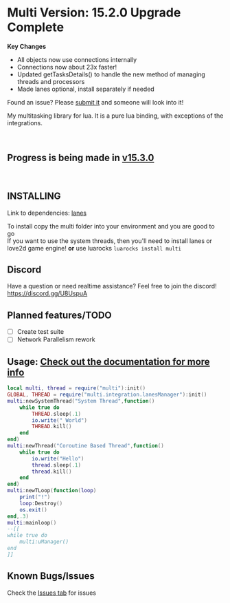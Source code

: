 # Multi Version: 15.2.0 Upgrade Complete
**Key Changes**
- All objects now use connections internally
- Connections now about 23x faster! 
- Updated getTasksDetails() to handle the new method of managing threads and processors
- Made lanes optional, install separately if needed

Found an issue? Please [submit it](https://github.com/rayaman/multi/issues) and someone will look into it!

My multitasking library for lua. It is a pure lua binding, with exceptions of the integrations.

</br>

Progress is being made in [v15.3.0](https://github.com/rayaman/multi/tree/v15.3.0)
---

</br>

INSTALLING
----------
Link to dependencies:
[lanes](https://github.com/LuaLanes/lanes)

To install copy the multi folder into your environment and you are good to go</br>
If you want to use the system threads, then you'll need to install lanes or love2d game engine!
**or** use luarocks `luarocks install multi`

Discord
-------
Have a question or need realtime assistance? Feel free to join the discord!</br>
https://discord.gg/U8UspuA

Planned features/TODO
---------------------
- [ ] Create test suite
- [ ] Network Parallelism rework

Usage: [Check out the documentation for more info](https://github.com/rayaman/multi/blob/master/Documentation.md)
-----

```lua
local multi, thread = require("multi"):init()
GLOBAL, THREAD = require("multi.integration.lanesManager"):init()
multi:newSystemThread("System Thread",function()
	while true do
		THREAD.sleep(.1)
		io.write(" World")
		THREAD.kill()
	end
end)
multi:newThread("Coroutine Based Thread",function()
	while true do
		io.write("Hello")
		thread.sleep(.1)
		thread.kill()
	end
end)
multi:newTLoop(function(loop)
	print("!")
	loop:Destroy()
	os.exit()
end,.3)
multi:mainloop()
--[[
while true do
	multi:uManager()
end
]]
```

Known Bugs/Issues
-----------------
Check the [Issues tab](https://github.com/rayaman/multi/issues) for issues

